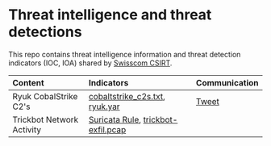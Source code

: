 # Threat intelligence and threat detections

This repo contains threat intelligence information and threat detection indicators (IOC, IOA) shared by [Swisscom CSIRT](https://twitter.com/swisscom_csirt).

| Content | Indicators | Communication |
| :--- | :--- | :--- |
| Ryuk CobalStrike C2's |  [cobaltstrike_c2s.txt](https://github.com/swisscom/detections/blob/main/RYUK/cobaltstrike_c2s.txt), [ryuk.yar](https://github.com/swisscom/detections/blob/main/RYUK/ryuk.yar) | [Tweet](https://twitter.com/swisscom_csirt/status/1321777140992516096) |
| Trickbot Network Activity | [Suricata Rule](https://github.com/swisscom/detections/blob/main/TRICKBOT/trickbot.rules), [trickbot-exfil.pcap](https://github.com/swisscom/detections/blob/main/TRICKBOT/trickbot-exfil.pcap)|
